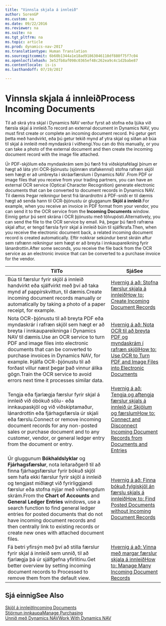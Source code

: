 ```yaml
---
title: "Vinnsla skjala á innleið"
author: SorenGP
ms.custom: na
ms.date: 09/22/2016
ms.reviewer: na
ms.suite: na
ms.tgt_pltfrm: na
ms.topic: article
ms.prod: dynamics-nav-2017
ms.translationtype: Human Translation
ms.sourcegitcommit: 6b60b1344a1e18ad91863046110df880f75f7c04
ms.openlocfilehash: 3e52fb8af098c0365ef48c262ea9c4c1d2babe87
ms.contentlocale: is-is
ms.lasthandoff: 07/19/2017

---
```


# <a name="process-incoming-documents"></a><span data-ttu-id="b0e7c-102">Vinnsla skjala á innleið</span><span class="sxs-lookup"><span data-stu-id="b0e7c-102">Process Incoming Documents</span></span>

<span data-ttu-id="b0e7c-103">Til að skrá ytra skjal í Dynamics NAV verður fyrst að stofna eða ljúka við færsla skjal á innleið.</span><span class="sxs-lookup"><span data-stu-id="b0e7c-103">To record an external document in Dynamics NAV, you must first create or complete an incoming document record.</span></span> <span data-ttu-id="b0e7c-104">Þú getur gert þetta með handvirkt, eða þú getur tekið mynd af ytra skjal og síðan að búa til skjal á innleið með myndaskrá í viðhengi.</span><span class="sxs-lookup"><span data-stu-id="b0e7c-104">You can do this manually, or you can take a photo of the external document and then create the incoming document record with the image file attached.</span></span>

<span data-ttu-id="b0e7c-105">Úr PDF-skjölum eða myndaskrám sem þú færð frá viðskiptafélagi þínum er hægt að láta ytri OCR-þjónustu (sjónræn stafakennsl) stofna rafræn skjöl sem hægt er að umbreyta í skráarfærslum í Dynamics NAV .</span><span class="sxs-lookup"><span data-stu-id="b0e7c-105">From PDF or image files that you receive from your trading partners, you can have an external OCR service (Optical Character Recognition) generate electronic documents that can be converted to document records in Dynamics NAV.</span></span> <span data-ttu-id="b0e7c-106">Til dæmis Þegar reikningur berst frá lánardrottni á PDF-sniði er til dæmis hægt að senda hann til OCR-þjónustu úr glugganum **Skjöl á innleið**.</span><span class="sxs-lookup"><span data-stu-id="b0e7c-106">For example, when you receive an invoice in PDF format from your vendor, you can send it to the OCR service from the **Incoming Documents** window.</span></span> <span data-ttu-id="b0e7c-107">Einnig getur þú sent skrána í OCR þjónustu með tölvupósti.</span><span class="sxs-lookup"><span data-stu-id="b0e7c-107">Alternatively, you can send the file to the OCR service by email.</span></span> <span data-ttu-id="b0e7c-108">Þá, þegar þú færð rafræna skjal aftur, er tengd færsla fyrir skjal á innleið búin til sjálfkrafa.</span><span class="sxs-lookup"><span data-stu-id="b0e7c-108">Then, when you receive the electronic document back, a related incoming document record is created automatically.</span></span> <span data-ttu-id="b0e7c-109">Eftir nokkrar sekúndur berst skráin aftur sem rafrænn reikningur sem hægt er að breyta í innkaupareikning fyrir lánardrottin.</span><span class="sxs-lookup"><span data-stu-id="b0e7c-109">After some seconds, you receive the file back from the OCR service as an electronic invoice that can be converted to a purchase invoice for the vendor.</span></span>

|<span data-ttu-id="b0e7c-110">Til</span><span class="sxs-lookup"><span data-stu-id="b0e7c-110">To</span></span>     |<span data-ttu-id="b0e7c-111">Sjá</span><span class="sxs-lookup"><span data-stu-id="b0e7c-111">See</span></span>                   |
|-------|----------------------|
|<span data-ttu-id="b0e7c-112">Búa til færslur fyrir skjöl á innleið handvirkt eða sjálfvirkt með því að taka mynd af pappírskvittun, til dæmis.</span><span class="sxs-lookup"><span data-stu-id="b0e7c-112">Create incoming document records manually or automatically by taking a photo of a paper receipt, for example.</span></span>|[<span data-ttu-id="b0e7c-113">Hvernig á að: Stofna færslur skjala á innleið</span><span class="sxs-lookup"><span data-stu-id="b0e7c-113">How to: Create Incoming Document Records</span></span>](across-how-create-income-document-records.md)|
|<span data-ttu-id="b0e7c-114">Nota OCR-þjónustu til að breyta PDF eða myndaskrár í rafræn skjöl sem hægt er að breyta í innkaupareikninga í Dynamics NAV til dæmis.</span><span class="sxs-lookup"><span data-stu-id="b0e7c-114">Use an OCR service to turn PDF and image files into electronic documents that can be converted to purchase invoices in Dynamics NAV, for example.</span></span> <span data-ttu-id="b0e7c-115">Þjálfa OCR-þjónustu til að forðast villur næst þegar það vinnur álíka gögn.</span><span class="sxs-lookup"><span data-stu-id="b0e7c-115">Train the OCR service to avoid errors next time it processes similar data.</span></span>|[<span data-ttu-id="b0e7c-116">Hvernig á að: Nota OCR til að breyta PDF og myndaskrám í rafræn skjöl</span><span class="sxs-lookup"><span data-stu-id="b0e7c-116">How to: Use OCR to Turn PDF and Image Files into Electronic Documents</span></span>](across-how-use-ocr-pdf-images-files.md)|
|<span data-ttu-id="b0e7c-117">Tengja eða fjarlægja færslur fyrir skjal á innleið við óbókuð sölu- eða innkaupaskjöl og við viðskiptamaður, lánardrottin eða fjárhagsfærsla úr skjali eða færslu.</span><span class="sxs-lookup"><span data-stu-id="b0e7c-117">Connect or remove incoming document records for any non-posted sales or purchase document and to any customer, vendor, or general ledger entry from the document or entry.</span></span>|[<span data-ttu-id="b0e7c-118">Hvernig á að: Tengja og aftengja færslur skjals á innleið úr Skjölum og færslum</span><span class="sxs-lookup"><span data-stu-id="b0e7c-118">How to: Connect and Disconnect Incoming Document Records from Documents and Entries</span></span>](across-how-connect-disconnect-income-document-records.md)|
|<span data-ttu-id="b0e7c-119">Úr gluggunum **Bókhaldslyklar** og **Fjárhagsfærslur**, nota leitaraðgerð til að finna fjárhagsfærslur fyrir bókuð skjöl sem hafa ekki færslur fyrir skjöl á innleið og tengjast miðlægt við fyrirliggjandi færslur eða stofna nýjar með viðhengdum skrám.</span><span class="sxs-lookup"><span data-stu-id="b0e7c-119">From the **Chart of Accounts** and **General Ledger Entries** windows, use a search function to find general ledger entries for posted documents that do not have incoming document records and then centrally link to existing records or create new ones with attached document files.</span></span>|[<span data-ttu-id="b0e7c-120">Hvernig á að: Finna bókuð fylgiskjöl án færslu skjals á innleið</span><span class="sxs-lookup"><span data-stu-id="b0e7c-120">How to: Find Posted Documents without Incoming Document Records</span></span>](across-how-find-posted-documents-without-income-document-records.md)|
|<span data-ttu-id="b0e7c-121">Fá betri yfirsýn með því að stilla færslur fyrir skjal á innleið sem unnið, til að fjarlægja þá úr sjálfgefna yfirlitinu.</span><span class="sxs-lookup"><span data-stu-id="b0e7c-121">Get better overview by setting incoming document records to Processed to remove them from the default view.</span></span>|[<span data-ttu-id="b0e7c-122">Hvernig á að: Vinna með margar færslur skjala á innleið</span><span class="sxs-lookup"><span data-stu-id="b0e7c-122">How to: Manage Many Incoming Document Records</span></span>](across-how-manage-many-income-document-records.md)|

## <a name="see-also"></a><span data-ttu-id="b0e7c-123">Sjá einnig</span><span class="sxs-lookup"><span data-stu-id="b0e7c-123">See Also</span></span>  
[<span data-ttu-id="b0e7c-124">Skjöl á innleið</span><span class="sxs-lookup"><span data-stu-id="b0e7c-124">Incoming Documents</span></span>](across-income-documents.md)  
[<span data-ttu-id="b0e7c-125">Stjórnun innkaupa</span><span class="sxs-lookup"><span data-stu-id="b0e7c-125">Manage Purchasing</span></span>](purchasing-manage-purchasing.md)  
[<span data-ttu-id="b0e7c-126">Unnið með Dynamics NAV</span><span class="sxs-lookup"><span data-stu-id="b0e7c-126">Work With Dynamics NAV</span></span>](ui-work-product.md)


